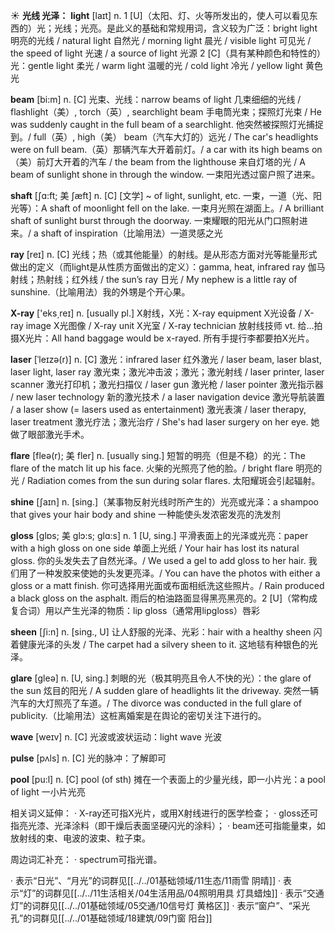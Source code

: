 ☀ <span class="category">**光线 光泽：**</span>
<span class="vocabulary">**light**</span> [laɪt] 
<span class="definition">n. 1 [U]（太阳、灯、火等所发出的，使人可以看见东西的）光；光线；光亮。是此义的基础和常规用词，含义较为广泛：</span>bright light 明亮的光线 / natural light 自然光 / morning light 晨光 / visible light 可见光 / the speed of light 光速 / a source of light 光源 <span class="definition">2 [C]（具有某种颜色和特性的）光：</span>gentle light 柔光 / warm light 温暖的光 / cold light 冷光 / yellow light 黄色光
           
<span class="vocabulary">**beam**</span> [bi:m]
<span class="definition">n. [C] 光束、光线：</span>narrow beams of light 几束细细的光线 / flashlight（美）, torch（英）, searchlight beam 手电筒光束；探照灯光束 / He was suddenly caught in the full beam of a searchlight. 他突然被探照灯光捕捉到。/ full（英）, high（美） beam（汽车大灯的）远光 / The car's headlights were on full beam.（英）那辆汽车大开着前灯。/ a car with its high beams on（美）前灯大开着的汽车 / the beam from the lighthouse 来自灯塔的光 / A beam of sunlight shone in through the window. 一束阳光透过窗户照了进来。

<span class="vocabulary">**shaft**</span> [ʃɑ:ft; 美 ʃæft]
<span class="definition">n. [C] [文学] ~ of light, sunlight, etc. 一束，一道（光、阳光等）：</span>A shaft of moonlight fell on the lake. 一束月光照在湖面上。/ A brilliant shaft of sunlight burst through the doorway. 一束耀眼的阳光从门口照射进来。/ a shaft of inspiration（比喻用法）一道灵感之光
 
<span class="vocabulary">**ray**</span> [reɪ] 
<span class="definition">n. [C] 光线；热（或其他能量）的射线。是从形态方面对光等能量形式做出的定义（而light是从性质方面做出的定义）：</span>gamma, heat, infrared ray 伽马射线；热射线；红外线 / the sun’s ray 日光 / My nephew is a little ray of sunshine.（比喻用法）我的外甥是个开心果。

<span class="vocabulary">**X-ray**</span> ['eks͵reɪ] 
<span class="definition">n. [usually pl.] X射线，X光：</span>X-ray equipment X光设备 / X-ray image X光图像 / X-ray unit X光室 / X-ray technician 放射线技师 <span class="definition">vt. 给…拍摄X光片：</span>All hand baggage would be x-rayed. 所有手提行李都要拍X光片。
           
<span class="vocabulary">**laser**</span> [ˈleɪzə(r)]
<span class="definition">n. [C] 激光：</span>infrared laser 红外激光 / laser beam, laser blast, laser light, laser ray 激光束；激光冲击波；激光；激光射线 / laser printer, laser scanner 激光打印机；激光扫描仪 / laser gun 激光枪 / laser pointer 激光指示器 / new laser technology 新的激光技术 / a laser navigation device 激光导航装置 / a laser show (= lasers used as entertainment) 激光表演 / laser therapy, laser treatment 激光疗法；激光治疗 / She's had laser surgery on her eye. 她做了眼部激光手术。
           
<span class="vocabulary">**flare**</span> [fleə(r); 美 fler]
<span class="definition">n. [usually sing.] 短暂的明亮（但是不稳）的光：</span>The flare of the match lit up his face. 火柴的光照亮了他的脸。/ bright flare 明亮的光 / Radiation comes from the sun during solar flares. 太阳耀斑会引起辐射。

<span class="vocabulary">**shine**</span> [ʃaɪn] 
<span class="definition">n. [sing.]（某事物反射光线时所产生的）光亮或光泽：</span>a shampoo that gives your hair body and shine 一种能使头发浓密发亮的洗发剂
           
<span class="vocabulary">**gloss**</span> [glɒs; 美 glɔ:s; glɑ:s]
<span class="definition">n. 1 [U, sing.] 平滑表面上的光泽或光亮：</span>paper with a high gloss on one side 单面上光纸 / Your hair has lost its natural gloss. 你的头发失去了自然光泽。/ We used a gel to add gloss to her hair. 我们用了一种发胶来使她的头发更亮泽。/ You can have the photos with either a gloss or a matt finish. 你可选择用光面或布面相纸洗这些照片。/ Rain produced a black gloss on the asphalt. 雨后的柏油路面显得黑亮黑亮的。<span class="definition">2 [U]（常构成复合词）用以产生光泽的物质：</span>lip gloss（通常用lipgloss）唇彩
           
<span class="vocabulary">**sheen**</span> [ʃi:n]
<span class="definition">n. [sing., U] 让人舒服的光泽、光彩：</span>hair with a healthy sheen 闪着健康光泽的头发 / The carpet had a silvery sheen to it. 这地毯有种银色的光泽。

<span class="vocabulary">**glare**</span> [ɡleə] 
<span class="definition">n. [U, sing.] 刺眼的光（极其明亮且令人不快的光）：</span>the glare of the sun 炫目的阳光 / A sudden glare of headlights lit the driveway. 突然一辆汽车的大灯照亮了车道。/ The divorce was conducted in the full glare of publicity.（比喻用法）这桩离婚案是在舆论的密切关注下进行的。

<span class="vocabulary">**wave**</span> [weɪv] 
<span class="definition">n. [C] 光波或波状运动：</span>light wave 光波

<span class="vocabulary">**pulse**</span> [pʌls] 
<span class="definition">n. [C] 光的脉冲：</span>了解即可

<span class="vocabulary">**pool**</span> [pu:l] 
<span class="definition">n. [C] pool (of sth) 摊在一个表面上的少量光线，即一小片光：</span>a pool of light 一小片光亮

相关词义延伸：
· X-ray还可指X光片，或用X射线进行的医学检查；
· gloss还可指亮光漆、光泽涂料（即干燥后表面坚硬闪光的涂料）；
· beam还可指能量束，如放射线的束、电波的波束、粒子束。

周边词汇补充：
· spectrum可指光谱。

· 表示“日光”、“月光”的词群见[[../../01基础领域/11生态/11雨雪 阴晴]]
· 表示“灯”的词群见[[../../11生活相关/04生活用品/04照明用具 灯具蜡烛]]
· 表示“交通灯”的词群见[[../../01基础领域/05交通/10信号灯 黄格区]]
· 表示“窗户”、“采光孔”的词群见[[../../01基础领域/18建筑/09门窗 阳台]]
